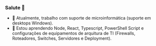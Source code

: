 ### Salute 🖖
- 🔭 Atualmente, trabalho com suporte de microinformática (suporte em desktops Windows).
- 🌱 Estou aprendendo Node, React, Typescript, PowerShell Script e configurações de equipamentos de arquitura de TI (Firewalls, Roteadores, Switches, Servidores e Deployment).  
